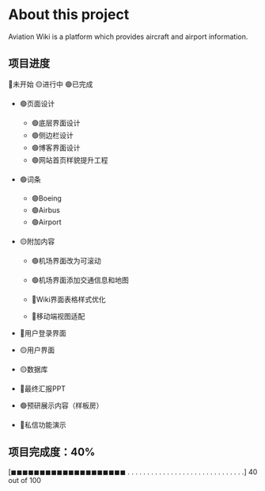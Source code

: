 # About this project

Aviation Wiki is a platform which provides aircraft and airport information. 
## 项目进度
🔴未开始   🟡进行中   🟢已完成
- 🟢页面设计
  - 🟢底层界面设计
  - 🟢侧边栏设计
  - 🟢博客界面设计
  - 🟢网站首页样貌提升工程
- 🟢词条
  - 🟢Boeing
  - 🟢Airbus
  - 🟢Airport
- 🟡附加内容
  - 🟢机场界面改为可滚动

  - 🟢机场界面添加交通信息和地图

  - 🔴Wiki界面表格样式优化

  - 🔴移动端视图适配

- 🔴用户登录界面
- 🟡用户界面
- 🟡数据库
- 🔴最终汇报PPT
- 🟢预研展示内容（样板房）
- 🔴私信功能演示

## 项目完成度：40%

[◼◼◼◼◼◼◼◼◼◼◼◼◼◼◼◼◼◼◼◼ . . . . . . . . . . . . . . . . . . . . . . . . . . . . . .] 40 out of 100

